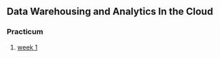 ## Data Warehousing and Analytics In the Cloud

### Practicum
1. [week 1](practicum/week-1/question1.md)

